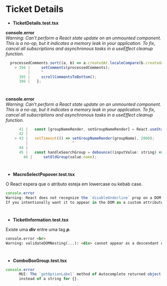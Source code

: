 # Ticket Details

* <b>TicketDetails.test.tsx</b>

 **console.error**<br>
 *Warning: Can't perform a React state update on an unmounted component. This is a no-op, but it indicates a memory leak in your application. To fix, cancel all subscriptions and asynchronous tasks in a useEffect cleanup function.*
    
~~~javascript
  processedComments.sort((a, b) => a.createdAt.localeCompare(b.createdAt));
    > 394 |     setComments(processedComments);
          |     ^
      395 |     scrollCommentsToBottom();
      396 |   };
~~~
#

**console.error**<br>
  *Warning: Can't perform a React state update on an unmounted component. This is a no-op, but it indicates a memory leak in your application. To fix, cancel all subscriptions and asynchronous tasks in a useEffect cleanup function.*
    
~~~javascript
      41 |   const [groupNameRender, setGroupNameRender] = React.useState(value);
      42 |
    > 43 |   setTimeout(() => setGroupNameRender(groupName), 2000);
         |                    ^
      44 |
      45 |   const handleSearchGroup = debounce((inputValue: string) => {
        46 |     setOldGroup(value.name);
~~~
#
* <b>MacroSelectPopover.test.tsx</b>

 O React espera que o atributo esteja em lowercase ou kebab case.
  ~~~javascript
  console.error
  Warning: React does not recognize the `disableUnderline` prop on a DOM element. 
  If you intentionally want it to appear in the DOM as a custom attribute, spell it as lowercase `disableunderline` instead.* 
~~~    
#
* <b>TicketInformation.test.tsx</b>

Existe uma ***div*** entre uma tag ***p***.
  ~~~html
  console.error <br>
  Warning: validateDOMNesting(...): <div> cannot appear as a descendant of <p>.
  ~~~
#

* <b>ComboBoxGroup.test.tsx</b>
~~~javascript
console.error
      MUI: The `getOptionLabel` method of Autocomplete returned object ([object Object]) 
      instead of a string for {}.
~~~